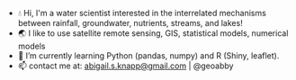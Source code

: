 - :droplet: Hi, I'm a water scientist interested in the interrelated mechanisms between rainfall, groundwater, nutrients, streams, and lakes!
- :earth_asia: I like to use satellite remote sensing, GIS, statistical models, numerical models
- 🌱 I’m currently learning Python (pandas, numpy) and R (Shiny, leaflet). 
- 📫 contact me at: abigail.s.knapp@gmail.com | @geoabby

<!---
askgeo/askgeo is a ✨ special ✨ repository because its `README.md` (this file) appears on your GitHub profile.
You can click the Preview link to take a look at your changes.
--->
